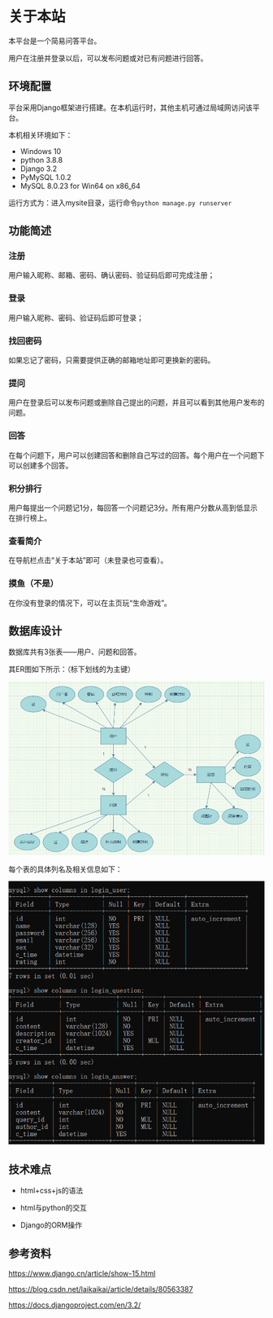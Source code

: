 # 关于本站

本平台是一个简易问答平台。

用户在注册并登录以后，可以发布问题或对已有问题进行回答。

## 环境配置

平台采用Django框架进行搭建。在本机运行时，其他主机可通过局域网访问该平台。

本机相关环境如下：

- Windows 10
- python 3.8.8
- Django 3.2
- PyMySQL 1.0.2
- MySQL 8.0.23 for Win64 on x86_64

运行方式为：进入mysite目录，运行命令`python manage.py runserver`

## 功能简述

### 注册

用户输入昵称、邮箱、密码、确认密码、验证码后即可完成注册；

### 登录

用户输入昵称、密码、验证码后即可登录；

### 找回密码

如果忘记了密码，只需要提供正确的邮箱地址即可更换新的密码。

### 提问

用户在登录后可以发布问题或删除自己提出的问题，并且可以看到其他用户发布的问题。

### 回答

在每个问题下，用户可以创建回答和删除自己写过的回答。每个用户在一个问题下可以创建多个回答。

### 积分排行

用户每提出一个问题记1分，每回答一个问题记3分。所有用户分数从高到低显示在排行榜上。

### 查看简介

在导航栏点击“关于本站”即可（未登录也可查看）。

### 摸鱼（不是）

在你没有登录的情况下，可以在主页玩“生命游戏”。

## 数据库设计

数据库共有3张表——用户、问题和回答。

其ER图如下所示：（标下划线的为主键）

<img src="about.assets/image-20210430191026571.png" alt="image-20210430191026571" style="zoom:67%;" />

每个表的具体列名及相关信息如下：

<img src="about.assets/image-20210430191527173.png" alt="image-20210430191527173" style="zoom:80%;" />

## 技术难点

- html+css+js的语法

- html与python的交互
- Django的ORM操作

## 参考资料

https://www.django.cn/article/show-15.html

https://blog.csdn.net/laikaikai/article/details/80563387

https://docs.djangoproject.com/en/3.2/

